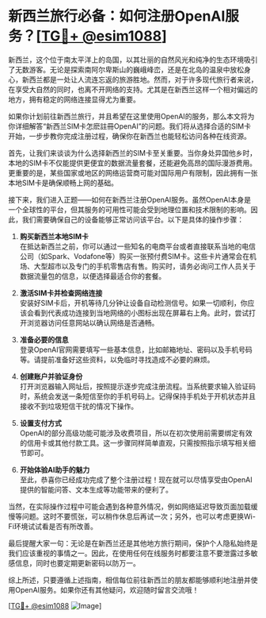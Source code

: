 # 新西兰旅行必备：如何注册OpenAI服务？[[TG💪+ @esim1088](https://t.me/s/esim1088)]

新西兰，这个位于南太平洋上的岛国，以其壮丽的自然风光和纯净的生态环境吸引了无数游客。无论是探索南阿尔卑斯山的巍峨峰峦，还是在北岛的温泉中放松身心，新西兰都是一处让人流连忘返的旅游胜地。然而，对于许多现代旅行者来说，在享受大自然的同时，也离不开网络的支持。尤其是在新西兰这样一个相对偏远的地方，拥有稳定的网络连接显得尤为重要。

如果你计划前往新西兰旅行，并且希望在这里使用OpenAI的服务，那么本文将为你详细解答“新西兰SIM卡怎麽註冊OpenAI”的问题。我们将从选择合适的SIM卡开始，一步步教你完成注册过程，确保你在新西兰也能轻松访问各种在线资源。

首先，让我们来谈谈为什么选择新西兰的SIM卡至关重要。当你身处异国他乡时，本地的SIM卡不仅能提供更便宜的数据流量套餐，还能避免高昂的国际漫游费用。更重要的是，某些国家或地区的网络运营商可能对国际用户有限制，因此拥有一张本地SIM卡是确保顺畅上网的基础。

接下来，我们进入正题——如何在新西兰注册OpenAI服务。虽然OpenAI本身是一个全球性的平台，但其服务的可用性可能会受到地理位置和技术限制的影响。因此，我们需要确保自己的设备能够正常访问该平台。以下是具体的操作步骤：

1. **购买新西兰本地SIM卡**  
   在抵达新西兰之前，你可以通过一些知名的电商平台或者直接联系当地的电信公司（如Spark、Vodafone等）购买一张预付费SIM卡。这些卡片通常会在机场、大型超市以及专门的手机零售店有售。购买时，请务必询问工作人员关于数据流量包的信息，以便选择最适合你的套餐。

2. **激活SIM卡并检查网络连接**  
   安装好SIM卡后，开机等待几分钟让设备自动检测信号。如果一切顺利，你应该会看到代表成功连接到当地网络的小图标出现在屏幕右上角。此时，尝试打开浏览器访问任意网站以确认网络是否通畅。

3. **准备必要的信息**  
   登录OpenAI官网需要填写一些基本信息，比如邮箱地址、密码以及手机号码等。请提前准备好这些资料，以免临时寻找造成不必要的麻烦。

4. **创建账户并验证身份**  
   打开浏览器输入网址后，按照提示逐步完成注册流程。当系统要求输入验证码时，系统会发送一条短信至你的手机号码上。记得保持手机处于开机状态并且接收不到垃圾短信干扰的情况下操作。

5. **设置支付方式**  
   OpenAI的部分高级功能可能涉及收费项目，所以在初次使用前需要绑定有效的信用卡或其他付款工具。这一步骤同样简单直观，只需按照指示填写相关细节即可。

6. **开始体验AI助手的魅力**  
   至此，恭喜你已经成功完成了整个注册过程！现在就可以尽情享受由OpenAI提供的智能问答、文本生成等功能带来的便利了。

当然，在实际操作过程中可能会遇到各种意外情况，例如网络延迟导致页面加载缓慢等问题。这时不要慌张，可以稍作休息后再试一次；另外，也可以考虑更换Wi-Fi环境试试看是否有所改善。

最后提醒大家一句：无论是在新西兰还是其他地方旅行期间，保护个人隐私始终是我们应该重视的事情之一。因此，在使用任何在线服务时都要注意不要泄露过多敏感信息，同时也要定期更新密码以防万一。

综上所述，只要遵循上述指南，相信每位前往新西兰的朋友都能够顺利地注册并使用OpenAI服务。如果你还有其他疑问，欢迎随时留言交流哦！

[[TG💪+ @esim1088](https://t.me/s/esim1088) ![Image](https://i.postimg.cc/4NQfJmqS/Snipaste-2025-05-13-00-14-12.png)]